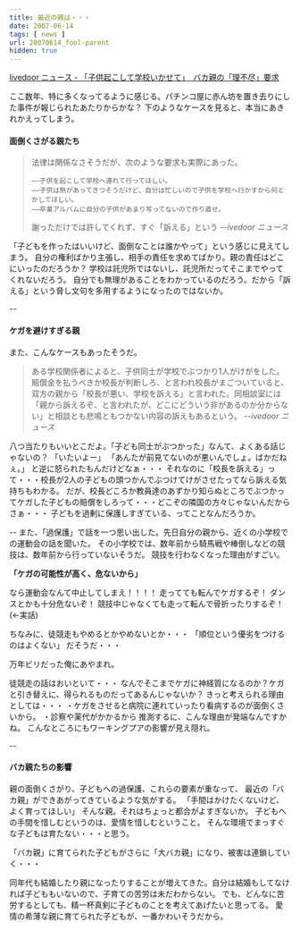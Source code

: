 ```yaml
---
title: 最近の親は・・・
date: 2007-06-14
tags: [ news ]
url: 20070614_fool-parent
hidden: true
---
```

<a href="http://news.livedoor.com/article/detail/3196046/">livedoor ニュース - 「子供起こして学校いかせて」　バカ親の「理不尽」要求</a>

ここ数年、特に多くなってるように感じる。パチンコ屋に赤ん坊を置き去りにした事件が報じられたあたりからかな？
下のようなケースを見ると、本当にあきれかえってしまう。

<!--more-->
<h4><strong>面倒くさがる親たち</strong></h4>
<blockquote>   法律は関係なさそうだが、次のような要求も実際にあった。

    ――子供を起こして学校へ連れて行ってほしい。
    ――子供は熱があってきつそうだけど、自分は忙しいので子供を学校へ行かすから何とかしてほしい。
    ――卒業アルバムに自分の子供があまり写ってないので作り直せ。

謝っただけでは許してくれず、すぐ「訴える」という
<cite>--ivedoor ニュース</cite></blockquote>

「子どもを作ったはいいけど、面倒なことは誰かやって」という感じに見えてしまう。
自分の権利ばかり主張し、相手の責任を求めてばかり。親の責任はどこにいったのだろうか？
学校は託児所ではないし、託児所だってそこまでやってくれないだろう。
自分でも無理があることをわかっているのだろう。だから「訴える」という脅し文句を多用するようになったのではないか。

--
<h4><strong>ケガを避けすぎる親</strong></h4>
また、こんなケースもあったそうだ。

<blockquote>   ある学校関係者によると、子供同士が学校でぶつかり1人がけがをした。賠償金を払うべきか校長が判断しろ、と言われ校長がまごついていると、双方の親から「校長が悪い、学校を訴える」と言われた。同相談室には「親から訴えるぞ、と言われたが、どこにどういう非があるのか分からない」と相談とも悲鳴ともつかない内容の訴えもあるという。
<cite>--ivedoor ニュース</cite></blockquote>

八つ当たりもいいとこだよ。「子ども同士がぶつかった」なんて、よくある話じゃないの？
「いたいよー」
「あんたが前見てないのが悪いんでしょ。ばかだねぇ。」
と逆に怒られたもんだけどなぁ・・・
それなのに「校長を訴える」って・・・校長が2人の子どもの頭つかんでぶつけてけがさせたってなら訴える気持ちもわかる。
だが、校長どころか教員達のあずかり知らぬところでぶつかってケガした子どもの賠償をしろって・・・どこぞの隣国の方々じゃないんだからさぁ・・・
子どもを過剰に保護しすぎている、ってことなんだろうか。

--
また、「過保護」で話を一つ思い出した。先日自分の親から、近くの小学校での運動会の話を聞いた。
その小学校では、数年前から騎馬戦や棒倒しなどの競技は、数年前から行っていないそうだ。
競技を行わなくなった理由がすごい。

<strong>「ケガの可能性が高く、危ないから」</strong>

なら運動会なんて中止してしまえ！！！！
走ってても転んでケガするぞ！
ダンスとかも十分危ないぞ！
競技中じゃなくても走って転んで骨折ったりするぞ！(←実話)

ちなみに、徒競走もやめるとかやめないとか・・・
「順位という優劣をつけるのはよくない」
だそうだ・・・

万年ビリだった俺にあやまれ。

徒競走の話はおいといて・・・
なんでそこまでケガに神経質になるのか？ケガと引き替えに、得られるものだってあるんじゃないか？
きっと考えられる理由としては・・・
・ケガをさせると病院に連れていったり看病するのが面倒くさいから。
・診察や薬代がかかるから
推測するに、こんな理由が発端なんですかね。
こんなところにもワーキングプアの影響が見え隠れ。

--
<h4><strong>バカ親たちの影響</strong></h4>

親の面倒くさがり、子どもへの過保護、これらの要素が重なって、
最近の「バカ親」ができあがってきているような気がする。
「手間はかけたくないけど、よく育ってほしい」
そんな親。それはちょっと都合がよすぎないか。
子どもへの手間を惜しむというのは、愛情を惜しむということ。
そんな環境でまっすぐな子どもは育たない・・・と思う。

「バカ親」に育てられた子どもがさらに「大バカ親」になり、被害は連鎖していく・・・

同年代も結婚したり親になったりすることが増えてきた。自分は結婚もしてなければ子どももいないので、子育ての苦労は未だわからない。
でも、どんなに苦労するとしても、精一杯真剣に子どものことを考えてあげたいと思ってる。
愛情の希薄な親に育てられた子どもが、一番かわいそうだから。
